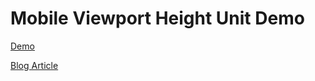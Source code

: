 # Mobile Viewport Height Unit Demo

[Demo](https://jason71708.github.io/mobile-height-unit-demo)

[Blog Article](https://blog.jasonzhuang.com/blog/2023/02/19/mobile-viewport-height-unit)